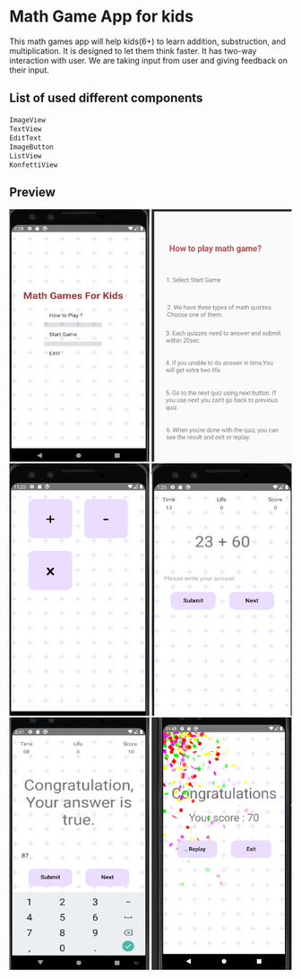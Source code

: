# Math Game App for kids
This math games app will help kids(6+) to learn addition, substruction, and multiplication. It is designed to let them think faster. It has two-way interaction with user. We are taking input from user and giving feedback on their input.

## List of used different components


```
ImageView
TextView
EditText
ImageButton
ListView
KonfettiView

```

## Preview

<img src="./images/1.PNG" width="250" height="450">
<img src="./images/2.PNG" width="250" height="450">
<img src="./images/3.PNG" width="250" height="450">
<img src="./images/4.PNG" width="250" height="450">
<img src="./images/5.PNG" width="250" height="450">
<img src="./images/6.PNG" width="250" height="450">
